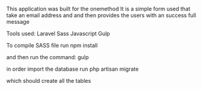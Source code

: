 This application was built for the onemethod
It is a simple form used that take an email address and and then provides the users with an success full message

Tools used:
Laravel
Sass
Javascript
Gulp

To compile SASS file run
npm install

and then run the command:
gulp

in order import the database run
php artisan migrate

which should create all the tables


